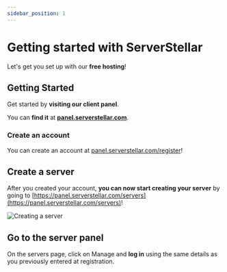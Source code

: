 ```yaml
---
sidebar_position: 1
---
```


# Getting started with ServerStellar

Let's get you set up with our **free hosting**!

## Getting Started

Get started by **visiting our client panel**.

You can **find it** at **[panel.serverstellar.com](https://panel.serverstellar.com)**.

### Create an account

You can create an account at [panel.serverstellar.com/register](https://panel.serverstellar.com/register)!

## Create a server

After you created your account, **you can now start creating your server** by going to [https://panel.serverstellar.com/servers](https://panel.serverstellar.com/servers)!

![Creating a server](https://screenshot.gq/yFBp.png)

## Go to the server panel

On the servers page, click on Manage and **log in** using the same details as you previously entered at registration.